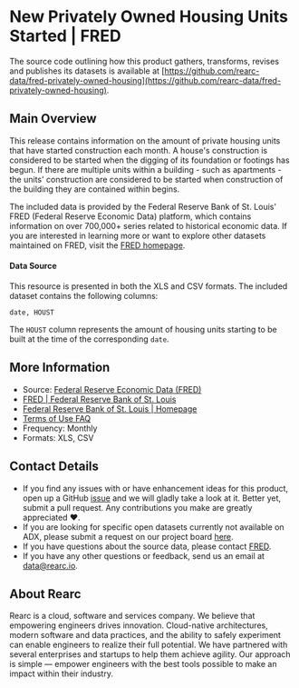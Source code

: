 New Privately Owned Housing Units Started | FRED
=========================

The source code outlining how this product gathers, transforms, revises and publishes its datasets is available at [https://github.com/rearc-data/fred-privately-owned-housing](https://github.com/rearc-data/fred-privately-owned-housing).

## Main Overview

This release contains information on the amount of private housing units that have started construction each month. A house's construction is considered to be started when the digging of its foundation or footings has begun. If there are multiple units within a building - such as apartments - the units' construction are considered to be started when construction of the building they are contained within begins.

The included data is provided by the Federal Reserve Bank of St. Louis' FRED (Federal Reserve Economic Data) platform, which contains information on over 700,000+ series related to historical economic data. If you are interested in learning more or want to explore other datasets maintained on FRED, visit the [FRED homepage](https://fred.stlouisfed.org/).


#### Data Source

This resource is presented in both the XLS and CSV formats. The included dataset contains the following columns:

`date, HOUST`

The `HOUST` column represents the amount of housing units starting to be built at the time of the corresponding `date`.  


## More Information
- Source: [Federal Reserve Economic Data (FRED)](https://fred.stlouisfed.org/series/HOUST)
- [FRED | Federal Reserve Bank of St. Louis](https://fred.stlouisfed.org/)
- [Federal Reserve Bank of St. Louis | Homepage](https://www.stlouisfed.org/)
- [Terms of Use FAQ](https://fred.stlouisfed.org/legal/)
- Frequency: Monthly
- Formats: XLS, CSV

## Contact Details
- If you find any issues with or have enhancement ideas for this product, open up a GitHub [issue](https://github.com/rearc-data/fred-privately-owned-housing/issues) and we will gladly take a look at it. Better yet, submit a pull request. Any contributions you make are greatly appreciated :heart:.
- If you are looking for specific open datasets currently not available on ADX, please submit a request on our project board [here](https://github.com/rearc-data/covid-datasets-aws-data-exchange/projects/1).
- If you have questions about the source data, please contact [FRED](https://fred.stlouisfed.org/contactus/).
- If you have any other questions or feedback, send us an email at data@rearc.io.

## About Rearc
Rearc is a cloud, software and services company. We believe that empowering engineers drives innovation. Cloud-native architectures, modern software and data practices, and the ability to safely experiment can enable engineers to realize their full potential. We have partnered with several enterprises and startups to help them achieve agility. Our approach is simple — empower engineers with the best tools possible to make an impact within their industry.

